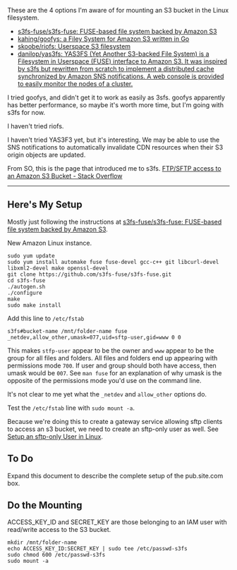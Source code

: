 These are the 4 options I'm aware of for mounting an S3 bucket in the Linux filesystem.

* [s3fs-fuse/s3fs-fuse: FUSE-based file system backed by Amazon S3](https://github.com/s3fs-fuse/s3fs-fuse)
* [kahing/goofys: a Filey System for Amazon S3 written in Go](https://github.com/kahing/goofys)
* [skoobe/riofs: Userspace S3 filesystem](https://github.com/skoobe/riofs)
* [danilop/yas3fs: YAS3FS (Yet Another S3-backed File System) is a Filesystem in Userspace (FUSE) interface to Amazon S3. It was inspired by s3fs but rewritten from scratch to implement a distributed cache synchronized by Amazon SNS notifications. A web console is provided to easily monitor the nodes of a cluster.](https://github.com/danilop/yas3fs)

I tried goofys, and didn't get it to work as easily as 3sfs. goofys apparently has better performance, so maybe it's worth more time, but I'm going with s3fs for now.

I haven't tried riofs.

I haven't tried YAS3F3 yet, but it's interesting. We may be able to use the SNS notifications to automatically invalidate CDN resources when their S3 origin objects are updated.

From SO, this is the page that introduced me to s3fs. [FTP/SFTP access to an Amazon S3 Bucket - Stack Overflow](http://stackoverflow.com/questions/23939179/ftp-sftp-access-to-an-amazon-s3-bucket)

---

## Here's My Setup

Mostly just following the instructions at [s3fs-fuse/s3fs-fuse: FUSE-based file system backed by Amazon S3](https://github.com/s3fs-fuse/s3fs-fuse).

New Amazon Linux instance.

```
sudo yum update
sudo yum install automake fuse fuse-devel gcc-c++ git libcurl-devel libxml2-devel make openssl-devel
git clone https://github.com/s3fs-fuse/s3fs-fuse.git
cd s3fs-fuse
./autogen.sh
./configure
make
sudo make install
```

Add this line to `/etc/fstab`

```
s3fs#bucket-name /mnt/folder-name fuse _netdev,allow_other,umask=077,uid=sftp-user,gid=www 0 0
```

This makes `stfp-user` appear to be the owner and `www` appear to be the group for all files and folders. All files and folders end up appearing with permissions mode `700`. If user and group should both have access, then umask would be `007`. See `man fuse` for an explanation of why umask is the opposite of the permissions mode you'd use on the command line.

It's not clear to me yet what the `_netdev` and `allow_other` options do.

Test the `/etc/fstab` line with `sudo mount -a`.

Because we're doing this to create a gateway service allowing sftp clients to access an s3 bucket, we need to create an sftp-only user as well. See [Setup an sftp-only User in Linux](https://github.com/mattymaloney/mattymaloney.github.io/blob/master/_posts/2016-05-23-linux-sftp-only-user.md).

## To Do

Expand this document to describe the complete setup of the pub.site.com box.

## Do the Mounting

ACCESS_KEY_ID and SECRET_KEY are those belonging to an IAM user with read/write access to the S3 bucket.

```
mkdir /mnt/folder-name
echo ACCESS_KEY_ID:SECRET_KEY | sudo tee /etc/passwd-s3fs
sudo chmod 600 /etc/passwd-s3fs
sudo mount -a
```

